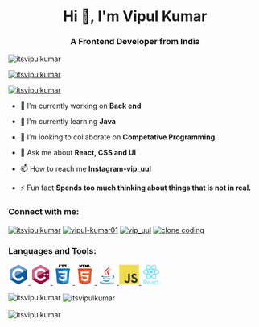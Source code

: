 <h1 align="center">Hi 👋, I'm Vipul Kumar</h1>
<h3 align="center">A Frontend Developer from India</h3>

<p align="left"> <img src="https://komarev.com/ghpvc/?username=itsvipulkumar&label=Profile%20views&color=0e75b6&style=flat" alt="itsvipulkumar" /> </p>

<p align="left"> <a href="https://github.com/ryo-ma/github-profile-trophy"><img src="https://github-profile-trophy.vercel.app/?username=itsvipulkumar" alt="itsvipulkumar" /></a> </p>

<p align="left"> <a href="https://twitter.com/itsvipulkumar" target="blank"><img src="https://img.shields.io/twitter/follow/itsvipulkumar?logo=twitter&style=for-the-badge" alt="itsvipulkumar" /></a> </p>

- 🔭 I’m currently working on **Back end**

- 🌱 I’m currently learning **Java**

- 👯 I’m looking to collaborate on **Competative Programming**

- 💬 Ask me about **React, CSS and UI**

- 📫 How to reach me **Instagram-vip_uul**

- ⚡ Fun fact **Spends too much thinking about things that is not in real.**

<h3 align="left">Connect with me:</h3>
<p align="left">
<a href="https://twitter.com/itsvipulkumar" target="blank"><img align="center" src="https://raw.githubusercontent.com/rahuldkjain/github-profile-readme-generator/master/src/images/icons/Social/twitter.svg" alt="itsvipulkumar" height="30" width="40" /></a>
<a href="https://linkedin.com/in/vipul-kumar01" target="blank"><img align="center" src="https://raw.githubusercontent.com/rahuldkjain/github-profile-readme-generator/master/src/images/icons/Social/linked-in-alt.svg" alt="vipul-kumar01" height="30" width="40" /></a>
<a href="https://instagram.com/vip_uul" target="blank"><img align="center" src="https://raw.githubusercontent.com/rahuldkjain/github-profile-readme-generator/master/src/images/icons/Social/instagram.svg" alt="vip_uul" height="30" width="40" /></a>
<a href="https://www.youtube.com/c/clone coding" target="blank"><img align="center" src="https://raw.githubusercontent.com/rahuldkjain/github-profile-readme-generator/master/src/images/icons/Social/youtube.svg" alt="clone coding" height="30" width="40" /></a>
</p>

<h3 align="left">Languages and Tools:</h3>
<p align="left"> <a href="https://www.cprogramming.com/" target="_blank" rel="noreferrer"> <img src="https://raw.githubusercontent.com/devicons/devicon/master/icons/c/c-original.svg" alt="c" width="40" height="40"/> </a> <a href="https://www.w3schools.com/cpp/" target="_blank" rel="noreferrer"> <img src="https://raw.githubusercontent.com/devicons/devicon/master/icons/cplusplus/cplusplus-original.svg" alt="cplusplus" width="40" height="40"/> </a> <a href="https://www.w3schools.com/css/" target="_blank" rel="noreferrer"> <img src="https://raw.githubusercontent.com/devicons/devicon/master/icons/css3/css3-original-wordmark.svg" alt="css3" width="40" height="40"/> </a> <a href="https://www.w3.org/html/" target="_blank" rel="noreferrer"> <img src="https://raw.githubusercontent.com/devicons/devicon/master/icons/html5/html5-original-wordmark.svg" alt="html5" width="40" height="40"/> </a> <a href="https://www.java.com" target="_blank" rel="noreferrer"> <img src="https://raw.githubusercontent.com/devicons/devicon/master/icons/java/java-original.svg" alt="java" width="40" height="40"/> </a> <a href="https://developer.mozilla.org/en-US/docs/Web/JavaScript" target="_blank" rel="noreferrer"> <img src="https://raw.githubusercontent.com/devicons/devicon/master/icons/javascript/javascript-original.svg" alt="javascript" width="40" height="40"/> </a> <a href="https://reactjs.org/" target="_blank" rel="noreferrer"> <img src="https://raw.githubusercontent.com/devicons/devicon/master/icons/react/react-original-wordmark.svg" alt="react" width="40" height="40"/> </a> </p>

<p><img align="left" src="https://github-readme-stats.vercel.app/api/top-langs?username=itsvipulkumar&show_icons=true&locale=en&layout=compact" alt="itsvipulkumar" /></p>

<p>&nbsp;<img align="center" src="https://github-readme-stats.vercel.app/api?username=itsvipulkumar&show_icons=true&locale=en" alt="itsvipulkumar" /></p>

<p><img align="center" src="https://github-readme-streak-stats.herokuapp.com/?user=itsvipulkumar&" alt="itsvipulkumar" /></p>
